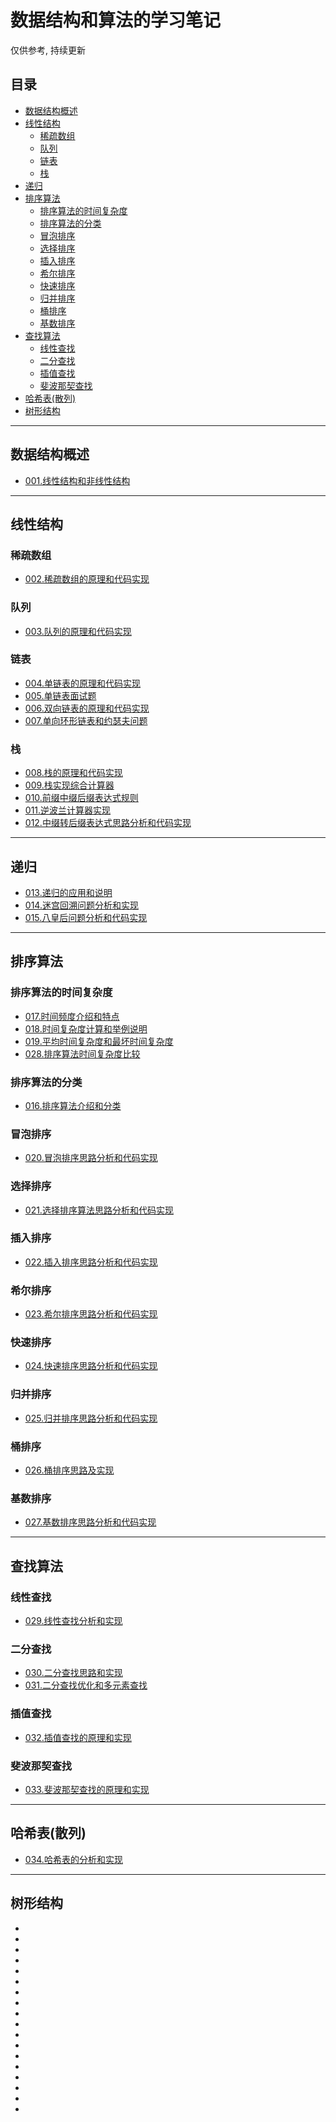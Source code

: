 <h1>数据结构和算法的学习笔记 </h1>
仅供参考, 持续更新  


<h2>目录</h2>
<!-- TOC -->

- [数据结构概述](#数据结构概述)
- [线性结构](#线性结构)
  - [稀疏数组](#稀疏数组)
  - [队列](#队列)
  - [链表](#链表)
  - [栈](#栈)
- [递归](#递归)
- [排序算法](#排序算法)
  - [排序算法的时间复杂度](#排序算法的时间复杂度)
  - [排序算法的分类](#排序算法的分类)
  - [冒泡排序](#冒泡排序)
  - [选择排序](#选择排序)
  - [插入排序](#插入排序)
  - [希尔排序](#希尔排序)
  - [快速排序](#快速排序)
  - [归并排序](#归并排序)
  - [桶排序](#桶排序)
  - [基数排序](#基数排序)
- [查找算法](#查找算法)
  - [线性查找](#线性查找)
  - [二分查找](#二分查找)
  - [插值查找](#插值查找)
  - [斐波那契查找](#斐波那契查找)
- [哈希表(散列)](#哈希表散列)
- [树形结构](#树形结构)

<!-- /TOC -->
****

## 数据结构概述
- <a href="01.algorithm_notes\001.线性结构和非线性结构.md">001.线性结构和非线性结构</a>

****

## 线性结构

### 稀疏数组
- <a href="01.algorithm_notes\002.稀疏数组的原理和代码实现.md">002.稀疏数组的原理和代码实现</a>

### 队列
- <a href="01.algorithm_notes\003.队列的原理和代码实现.md">003.队列的原理和代码实现</a>

### 链表
- <a href="01.algorithm_notes\004.单链表的原理和代码实现.md">004.单链表的原理和代码实现</a>
- <a href="01.algorithm_notes\005.单链表面试题.md">005.单链表面试题</a>
- <a href="01.algorithm_notes\006.双向链表的原理和代码实现.md">006.双向链表的原理和代码实现</a>
- <a href="01.algorithm_notes\007.单向环形链表和约瑟夫问题.md">007.单向环形链表和约瑟夫问题</a>

### 栈
- <a href="01.algorithm_notes\008.栈的原理和代码实现.md">008.栈的原理和代码实现</a>
- <a href="01.algorithm_notes\009.栈实现综合计算器.md">009.栈实现综合计算器</a>
- <a href="01.algorithm_notes\010.前缀中缀后缀表达式规则.md">010.前缀中缀后缀表达式规则</a>
- <a href="01.algorithm_notes\011.逆波兰计算器实现.md">011.逆波兰计算器实现</a>
- <a href="01.algorithm_notes\012.中缀转后缀表达式思路分析和代码实现.md">012.中缀转后缀表达式思路分析和代码实现</a>

****
## 递归
- <a href="01.algorithm_notes\013.递归的应用和说明.md">013.递归的应用和说明</a>
- <a href="01.algorithm_notes\014.迷宫回溯问题分析和实现.md">014.迷宫回溯问题分析和实现</a>  
- <a href="01.algorithm_notes\015.八皇后问题分析和代码实现.md">015.八皇后问题分析和代码实现</a>

****

## 排序算法

### 排序算法的时间复杂度
- <a href="01.algorithm_notes\017.时间频度介绍和特点.md">017.时间频度介绍和特点</a>
- <a href="01.algorithm_notes\018.时间复杂度计算和举例说明.md">018.时间复杂度计算和举例说明</a>
- <a href="01.algorithm_notes\019.平均时间复杂度和最坏时间复杂度.md">019.平均时间复杂度和最坏时间复杂度</a>
- <a href="01.algorithm_notes\028.排序算法时间复杂度比较.md">028.排序算法时间复杂度比较</a>

### 排序算法的分类
- <a href="01.algorithm_notes\016.排序算法介绍和分类.md">016.排序算法介绍和分类</a>

### 冒泡排序
- <a href="01.algorithm_notes\020.冒泡排序思路分析和代码实现.md">020.冒泡排序思路分析和代码实现</a>

### 选择排序
- <a href="01.algorithm_notes\021.选择排序算法思路分析和代码实现.md">021.选择排序算法思路分析和代码实现</a>  

### 插入排序
- <a href="01.algorithm_notes\022.插入排序思路分析和代码实现.md">022.插入排序思路分析和代码实现</a>

### 希尔排序
- <a href="01.algorithm_notes\023.希尔排序思路分析和代码实现.md">023.希尔排序思路分析和代码实现</a>

### 快速排序
- <a href="01.algorithm_notes\024.快速排序思路分析和代码实现.md">024.快速排序思路分析和代码实现</a>

### 归并排序
- <a href="01.algorithm_notes\025.归并排序思路分析和代码实现.md">025.归并排序思路分析和代码实现</a>  

### 桶排序
- <a href="01.algorithm_notes\026.桶排序思路及实现.md">026.桶排序思路及实现</a>

### 基数排序
- <a href="01.algorithm_notes\027.基数排序思路分析和代码实现.md">027.基数排序思路分析和代码实现</a>

****
## 查找算法

### 线性查找
- <a href="01.algorithm_notes\029.线性查找分析和实现.md">029.线性查找分析和实现</a>

### 二分查找
- <a href="01.algorithm_notes\030.二分查找思路和实现.md">030.二分查找思路和实现</a>
- <a href="01.algorithm_notes\031.二分查找优化和多元素查找.md">031.二分查找优化和多元素查找</a>  

### 插值查找
- <a href="01.algorithm_notes\032.插值查找的原理和实现.md">032.插值查找的原理和实现</a>

### 斐波那契查找
- <a href="01.algorithm_notes\033.斐波那契查找的原理和实现.md">033.斐波那契查找的原理和实现</a>

****
## 哈希表(散列)
- <a href="01.algorithm_notes\034.哈希表的分析和实现.md">034.哈希表的分析和实现</a>

****
## 树形结构
- <a href=""></a>
- <a href=""></a>
- <a href=""></a>
- <a href=""></a>
- <a href=""></a>
- <a href=""></a>
- <a href=""></a>
- <a href=""></a>
- <a href=""></a>
- <a href=""></a>  
- <a href=""></a>
- <a href=""></a>
- <a href=""></a>
- <a href=""></a>
- <a href=""></a>
- <a href=""></a>
- <a href=""></a>
- <a href=""></a>